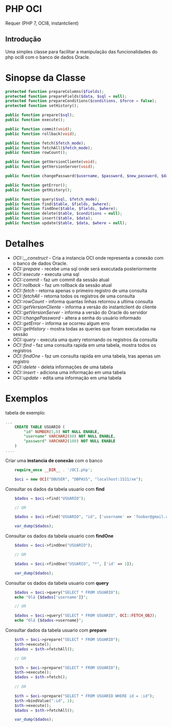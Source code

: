 # PHP OCI
Requer (PHP 7, OCI8, instantclient)

## Introdução
Uma simples classe para facilitar a manipulação das funcionalidades do php oci8 com o banco de dados Oracle.

# Sinopse da Classe

```php
protected function prepareColumns($fields);
protected function prepareFields($data, $sql = null);
protected function prepareConditions($conditions, $force = false);
protected function setHistory();

public function prepare($sql);
public function execute();

public function commit(void);
public function rollback(void);

public function fetch($fetch_mode);
public function fetchAll($fetch_mode);
public function rowCount();

public function getVersionCliente(void);
public function getVersionServer(void);

public function changePassword($username, $password, $new_password, $database);

public function getError();
public function getHistory();

public function query($sql, $fetch_mode);
public function find($table, $fields, $where);
public function findOne($table, $fields, $where);
public function delete($table, $conditions = null);
public function insert($table, $data);
public function update($table, $data, $where = null);
```

# Detalhes

- *OCI::__construct* - Cria a instancia OCI onde representa a conexão com o banco de dados Oracle.
- *OCI::prepare* - recebe uma sql onde será executada posteriormente
- *OCI::execute* - executa uma sql
- *OCI::commit* - faz um commit da sessão atual
- *OCI::rollback* - faz um rollback da sessão atual
- *OCI::fetch* - retorna apenas o primeiro registro de uma consulta
- *OCI::fetchAll* - retorna todos os registros de uma consulta
- *OCI::rowCount* - informa quantas linhas retornou a ultima consulta
- *OCI::getVersionCliente* - informa a versão do instantclient do cliente
- *OCI::getVersionServer* - informa a versão do Oracle do servidor
- *OCI::changePassword* - altera a senha do usuário informado
- *OCI::getError* - informa se ocorreu algum erro
- *OCI::getHistory* - mostra todas as queries que foram executadas na sessão
- *OCI::query* - executa uma query retornando os registros da consulta
- *OCI::find* - faz uma consulta rapida em uma tabela, mostra todos os registros
- *OCI::findOne* - faz um consulta rapida em uma tabela, tras apenas um registro
- *OCI::delete* - deleta informações de uma tabela
- *OCI::insert* - adiciona uma informação em uma tabela
- *OCI::update* - edita uma informação em uma tabela

# Exemplos

tabela de exemplo:
```sql
...
    CREATE TABLE USUARIO (
        "id" NUMBER(5,0) NOT NULL ENABLE,
        "username" VARCHAR2(80) NOT NULL ENABLE,
        "password" VARCHAR2(100) NOT NULL ENABLE
    )
....
```

Criar uma **instancia de conexão** com o banco
```php
    require_once __DIR__ . '/OCI.php';

    $oci = new OCI("DBUSER", "DBPASS", "localhost:1521/xe");
```

Consultar os dados da tabela usuario com **find**
```php
    $dados = $oci->find("USUARIO");

    // OR

    $dados = $oci->find("USUARIO", "id", ['username' => 'foobar@gmail.com']);

    var_dump($dados);
```

Consultar os dados da tabela usuario com **findOne**
```php
    $dados = $oci->findOne("USUARIO");

    // OR

    $dados = $oci->findOne("USUARIO", "*", ['id' => 1]);

    var_dump($dados);
```

Consultar os dados da tabela usuario com **query**
```php
    $dados = $oci->query("SELECT * FROM USUARIO");
    echo "Olá {$dados['username']}";

    // OR

    $dados = $oci->query("SELECT * FROM USUARIO", OCI::FETCH_OBJ);
    echo "Olá {$dados->username}";
```

Consultar dados da tabela usuario com **prepare**
```php
    $sth = $oci->prepare("SELECT * FROM USUARIO");
    $sth->execute();
    $dados = $sth->fetchAll();

    // OR

    $sth = $oci->prepare("SELECT * FROM USUARIO");
    $sth->execute();
    $dados = $sth->fetch();
    
    // OR

    $sth = $oci->prepare("SELECT * FROM USUARIO WHERE id = :id");
    $sth->bindValue(":id", 1);
    $sth->execute();
    $dados = $sth->fetchAll();

    var_dump($dados);
```